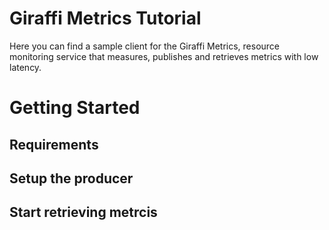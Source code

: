 # Giraffi Metrics Tutorial

Here you can find a sample client for the Giraffi Metrics, resource monitoring service that measures, publishes and retrieves metrics with low latency.

# Getting Started

## Requirements

## Setup the producer

## Start retrieving metrcis


